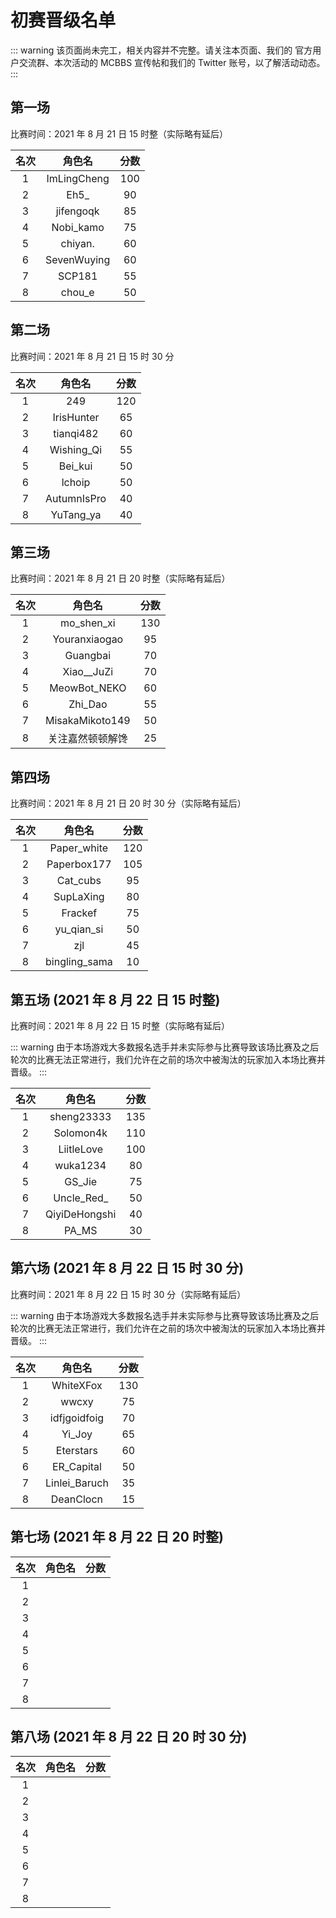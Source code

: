 # 初赛晋级名单

::: warning
该页面尚未完工，相关内容并不完整。请关注本页面、我们的 官方用户交流群、本次活动的 MCBBS 宣传帖和我们的 Twitter 账号，以了解活动动态。
:::

## 第一场

比赛时间：2021 年 8 月 21 日 15 时整（实际略有延后）

| 名次 |   角色名    | 分数 |
| :--: | :---------: | :--: |
|  1   | ImLingCheng | 100  |
|  2   |    Eh5_     |  90  |
|  3   |  jifengoqk  |  85  |
|  4   |  Nobi_kamo  |  75  |
|  5   |   chiyan.   |  60  |
|  6   | SevenWuying |  60  |
|  7   |   SCP181    |  55  |
|  8   |   chou_e    |  50  |

## 第二场

比赛时间：2021 年 8 月 21 日 15 时 30 分

| 名次 |   角色名    | 分数 |
| :--: | :---------: | :--: |
|  1   |     249     | 120  |
|  2   | IrisHunter  |  65  |
|  3   |  tianqi482  |  60  |
|  4   | Wishing_Qi  |  55  |
|  5   |   Bei_kui   |  50  |
|  6   |   lchoip    |  50  |
|  7   | AutumnIsPro |  40  |
|  8   |  YuTang_ya  |  40  |

## 第三场

比赛时间：2021 年 8 月 21 日 20 时整（实际略有延后）

| 名次 |      角色名      | 分数 |
| :--: | :--------------: | :--: |
|  1   |    mo_shen_xi    | 130  |
|  2   |  Youranxiaogao   |  95  |
|  3   |     Guangbai     |  70  |
|  4   |    Xiao__JuZi    |  70  |
|  5   |   MeowBot_NEKO   |  60  |
|  6   |     Zhi_Dao      |  55  |
|  7   | MisakaMikoto149  |  50  |
|  8   | 关注嘉然顿顿解馋 |  25  |

## 第四场

比赛时间：2021 年 8 月 21 日 20 时 30 分（实际略有延后）

| 名次 |    角色名     | 分数 |
| :--: | :-----------: | :--: |
|  1   |  Paper_white  | 120  |
|  2   |  Paperbox177  | 105  |
|  3   |   Cat_cubs    |  95  |
|  4   |   SupLaXing   |  80  |
|  5   |    Frackef    |  75  |
|  6   |  yu_qian_si   |  50  |
|  7   |      zjl      |  45  |
|  8   | bingling_sama |  10  |

## 第五场 (2021 年 8 月 22 日 15 时整)

比赛时间：2021 年 8 月 22 日 15 时整（实际略有延后）

::: warning
由于本场游戏大多数报名选手并未实际参与比赛导致该场比赛及之后轮次的比赛无法正常进行，我们允许在之前的场次中被淘汰的玩家加入本场比赛并晋级。
:::

| 名次 |    角色名     | 分数 |
| :--: | :-----------: | :--: |
|  1   |  sheng23333   | 135  |
|  2   |   Solomon4k   | 110  |
|  3   |  LiitleLove   | 100  |
|  4   |   wuka1234    |  80  |
|  5   |    GS_Jie     |  75  |
|  6   |  Uncle_Red_   |  50  |
|  7   | QiyiDeHongshi |  40  |
|  8   |     PA_MS     |  30  |

## 第六场 (2021 年 8 月 22 日 15 时 30 分)

比赛时间：2021 年 8 月 22 日 15 时 30 分（实际略有延后）

::: warning
由于本场游戏大多数报名选手并未实际参与比赛导致该场比赛及之后轮次的比赛无法正常进行，我们允许在之前的场次中被淘汰的玩家加入本场比赛并晋级。
:::

| 名次 |    角色名     | 分数 |
| :--: | :-----------: | :--: |
|  1   |   WhiteXFox   | 130  |
|  2   |     wwcxy     |  75  |
|  3   | idfjgoidfoig  |  70  |
|  4   |    Yi_Joy     |  65  |
|  5   |   Eterstars   |  60  |
|  6   |  ER_Capital   |  50  |
|  7   | Linlei_Baruch |  35  |
|  8   |   DeanClocn   |  15  |

## 第七场 (2021 年 8 月 22 日 20 时整)

| 名次 | 角色名 | 分数 |
| :--: | :----: | :--: |
|  1   |        |      |
|  2   |        |      |
|  3   |        |      |
|  4   |        |      |
|  5   |        |      |
|  6   |        |      |
|  7   |        |      |
|  8   |        |      |

## 第八场 (2021 年 8 月 22 日 20 时 30 分)

| 名次 | 角色名 | 分数 |
| :--: | :----: | :--: |
|  1   |        |      |
|  2   |        |      |
|  3   |        |      |
|  4   |        |      |
|  5   |        |      |
|  6   |        |      |
|  7   |        |      |
|  8   |        |      |


